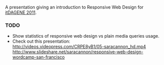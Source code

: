 A presentation giving an introduction to Responsive Web Design
for [itDAGENE 2011][itd].

### TODO

* Show statistics of responsive web design vs plain media queries usage.
* Check out this presentation:
  http://videos.videopress.com/CRPE8yB1/05-saracannon_hd.mp4
  http://www.slideshare.net/saracannon/responsive-web-design-wordcamp-san-francisco


[itd]: http://www.itdagene.no/forside/program#kurs-bekk
